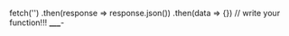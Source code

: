 fetch('')
.then(response => response.json())
.then(data => {}) // write your function!!!
**\_\_\_**-
